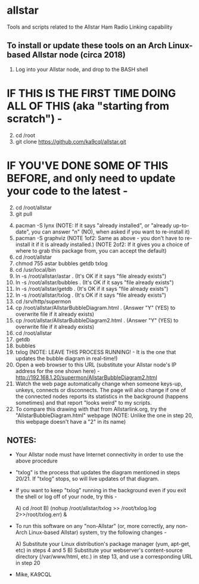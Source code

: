 # allstar
Tools and scripts related to the Allstar Ham Radio Linking capability

To install or update these tools on an Arch Linux-based Allstar node (circa 2018)
---------------------------------------------------------------------------------

1) Log into your Allstar node, and drop to the BASH shell

# IF THIS IS THE FIRST TIME DOING ALL OF THIS (aka "starting from scratch") -
2. cd /root
3. git clone https://github.com/ka9cql/allstar.git


# IF YOU'VE DONE SOME OF THIS BEFORE, and only need to update your code to the latest -
2. cd /root/allstar
3. git pull


4) pacman -S lynx         (NOTE: If it says "already installed", or "already up-to-date", you can answer "n" (NO), when asked if you want to re-install it)
5) pacman -S graphviz     (NOTE 1of2: Same as above - you don't have to re-install it if it is already installed.)
                          (NOTE 2of2: If it gives you a choice of where to grab this package from, you can accept the default)
6) cd /root/allstar
7) chmod 755 astar bubbles getdb txlog
8) cd /usr/local/bin
9) ln -s /root/allstar/astar .      (It's OK if it says "file already exists")
10) ln -s /root/allstar/bubbles .   (It's OK if it says "file already exists")
11) ln -s /root/allstar/getdb .     (It's OK if it says "file already exists")
12) ln -s /root/allstar/txlog .     (It's OK if it says "file already exists")
13) cd /srv/http/supermon
14) cp /root/allstar/AllstarBubbleDiagram.html .      (Answer "Y" (YES) to overwrite file if it already exists)
15) cp /root/allstar/AllstarBubbleDiagram2.html .     (Answer "Y" (YES) to overwrite file if it already exists)
16) cd /root/allstar
17) getdb
18) bubbles
19) txlog             (NOTE: LEAVE THIS PROCESS  RUNNING! - It is the one that updates the bubble diagram in real-time!)
20) Open a web browser to this URL (substitute your Allstar node's IP address for the one shown here) - http://192.168.1.20/supermon/AllstarBubbleDiagram2.html
21) Watch the web page automatically change when someone keys-up, unkeys, connects or disconnects.  The page will also change if one of the connected nodes reports its statistics in the background (happens sometimes) and that report "looks weird" to my scripts.
21) To compare this drawing with that from Allstarlink.org, try the "AllstarBubbleDiagram.html" webpage (NOTE: Unlike the one in step 20, this webpage doesn't have a "2" in its name)

NOTES:
--------------
*  Your Allstar node must have Internet connectivity in order to use the above procedure
*  "txlog" is the process that updates the diagram mentioned in steps 20/21. If "txlog" stops, so will live updates of that diagram.
*  If you want to keep "txlog" running in the background even if you exit the shell or log off of your node, try this -

    A) cd /root
    B) (nohup /root/allstar/txlog >> /root/txlog.log 2>>/root/txlog.err) &

* To run this software on any "non-Allstar" (or, more correctly, any non-Arch Linux-based Allstar) system, try the following changes -

    A) Substitute your Linux distribution's package manager (yum, apt-get, etc) in steps 4 and 5
    B) Substitute your webserver's content-source directory (/var/www/html, etc.) in step 13, and use a corresponding URL in step 20

- Mike, KA9CQL
